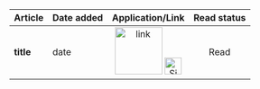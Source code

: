 | Article | Date added | Application/Link | Read status |
| --- | --- | :---: | :---: |
| **title** | date | <a href="https://blueorigin.wd5.myworkdayjobs.com/blueorigin/job/Seattle-WA/Software-Development-Engineer-I---Enterprise-Technology---Early-Career-2025-University-Grad_R50585?utm_source=Simplify&ref=Simplify"><img src="https://i.imgur.com/w6lyvuC.png" width="84" alt="link"></a> <a href="https://simplify.jobs/p/870d7692-fbd8-4f17-828c-fb5b7618988d?utm_source=GHList"><img src="https://i.imgur.com/aVnQdox.png" width="30" alt="Simplify"></a> | Read |

